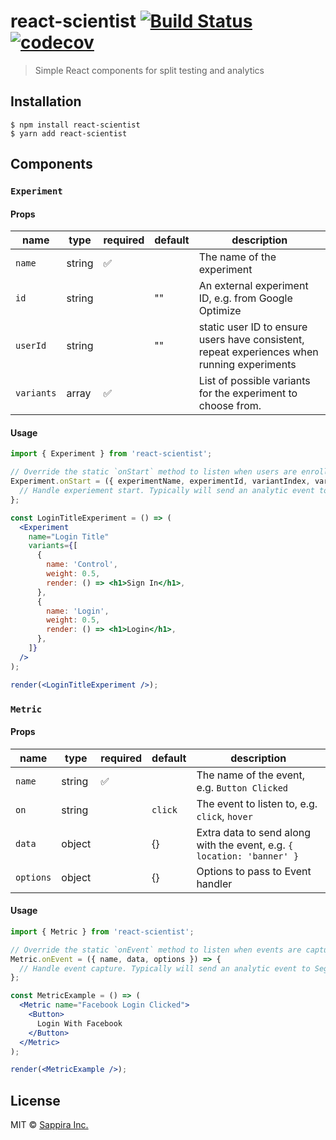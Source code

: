 # react-scientist [![Build Status](https://travis-ci.org/sappira-inc/react-scientist.svg?branch=master)](https://travis-ci.org/sappira-inc/react-scientist) [![codecov](https://codecov.io/gh/sappira-inc/react-scientist/branch/master/graph/badge.svg)](https://codecov.io/gh/sappira-inc/react-scientist)


> Simple React components for split testing and analytics

## Installation

```
$ npm install react-scientist
$ yarn add react-scientist
```

## Components

### `Experiment`

#### Props

|  name | type  |   required | default   | description   |
|---|---|---|---|---|
|  `name` | string  | ✅   | | The name of the experiment |
|  `id` | string  |   | "" | An external experiment ID, e.g. from Google Optimize |
| `userId`  |  string |   | "" |  static user ID to ensure users have consistent, repeat experiences when running experiments |
| `variants` | array |  ✅ |  | List of possible variants for the experiment to choose from. |

#### Usage

```jsx
import { Experiment } from 'react-scientist';

// Override the static `onStart` method to listen when users are enrolled in an experiment.
Experiment.onStart = ({ experimentName, experimentId, variantIndex, variantName }) => {
  // Handle experiement start. Typically will send an analytic event to Segment, Google Analytics, etc.
};

const LoginTitleExperiment = () => (
  <Experiment
    name="Login Title"
    variants={[
      {
        name: 'Control',
        weight: 0.5,
        render: () => <h1>Sign In</h1>,
      },
      {
        name: 'Login',
        weight: 0.5,
        render: () => <h1>Login</h1>,
      },
    ]}
  />
);

render(<LoginTitleExperiment />);
```

### `Metric`

#### Props
|  name | type  |   required | default   | description   |
|---|---|---|---|---|
|  `name` | string  | ✅   | | The name of the event, e.g. `Button Clicked` |
|  `on` | string  |   | `click` | The event to listen to, e.g. `click`, `hover` |
| `data`  |  object |   | {} | Extra data to send along with the event, e.g. `{ location: 'banner' }` |
| `options` | object |   | {} | Options to pass to Event handler |

#### Usage

```jsx
import { Metric } from 'react-scientist';

// Override the static `onEvent` method to listen when events are captured.
Metric.onEvent = ({ name, data, options }) => {
  // Handle event capture. Typically will send an analytic event to Segment, Google Analytics, etc.
};

const MetricExample = () => (
  <Metric name="Facebook Login Clicked">
    <Button>
      Login With Facebook
    </Button>
  </Metric>
);

render(<MetricExample />);
```


## License

MIT © [Sappira Inc.](https://sappira.com)
